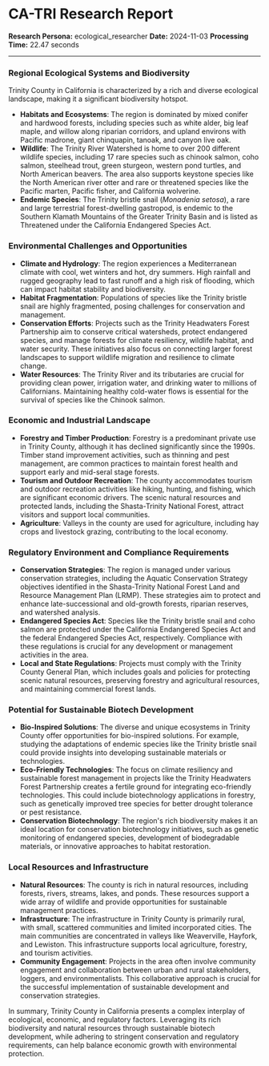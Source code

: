 # CA-TRI Research Report

**Research Persona:** ecological_researcher
**Date:** 2024-11-03
**Processing Time:** 22.47 seconds

---

### Regional Ecological Systems and Biodiversity

Trinity County in California is characterized by a rich and diverse ecological landscape, making it a significant biodiversity hotspot.

- **Habitats and Ecosystems**: The region is dominated by mixed conifer and hardwood forests, including species such as white alder, big leaf maple, and willow along riparian corridors, and upland environs with Pacific madrone, giant chinquapin, tanoak, and canyon live oak.
- **Wildlife**: The Trinity River Watershed is home to over 200 different wildlife species, including 17 rare species such as chinook salmon, coho salmon, steelhead trout, green sturgeon, western pond turtles, and North American beavers. The area also supports keystone species like the North American river otter and rare or threatened species like the Pacific marten, Pacific fisher, and California wolverine.
- **Endemic Species**: The Trinity bristle snail (*Monadenia setosa*), a rare and large terrestrial forest-dwelling gastropod, is endemic to the Southern Klamath Mountains of the Greater Trinity Basin and is listed as Threatened under the California Endangered Species Act.

### Environmental Challenges and Opportunities

- **Climate and Hydrology**: The region experiences a Mediterranean climate with cool, wet winters and hot, dry summers. High rainfall and rugged geography lead to fast runoff and a high risk of flooding, which can impact habitat stability and biodiversity.
- **Habitat Fragmentation**: Populations of species like the Trinity bristle snail are highly fragmented, posing challenges for conservation and management.
- **Conservation Efforts**: Projects such as the Trinity Headwaters Forest Partnership aim to conserve critical watersheds, protect endangered species, and manage forests for climate resiliency, wildlife habitat, and water security. These initiatives also focus on connecting larger forest landscapes to support wildlife migration and resilience to climate change.
- **Water Resources**: The Trinity River and its tributaries are crucial for providing clean power, irrigation water, and drinking water to millions of Californians. Maintaining healthy cold-water flows is essential for the survival of species like the Chinook salmon.

### Economic and Industrial Landscape

- **Forestry and Timber Production**: Forestry is a predominant private use in Trinity County, although it has declined significantly since the 1990s. Timber stand improvement activities, such as thinning and pest management, are common practices to maintain forest health and support early and mid-seral stage forests.
- **Tourism and Outdoor Recreation**: The county accommodates tourism and outdoor recreation activities like hiking, hunting, and fishing, which are significant economic drivers. The scenic natural resources and protected lands, including the Shasta-Trinity National Forest, attract visitors and support local communities.
- **Agriculture**: Valleys in the county are used for agriculture, including hay crops and livestock grazing, contributing to the local economy.

### Regulatory Environment and Compliance Requirements

- **Conservation Strategies**: The region is managed under various conservation strategies, including the Aquatic Conservation Strategy objectives identified in the Shasta-Trinity National Forest Land and Resource Management Plan (LRMP). These strategies aim to protect and enhance late-successional and old-growth forests, riparian reserves, and watershed analysis.
- **Endangered Species Act**: Species like the Trinity bristle snail and coho salmon are protected under the California Endangered Species Act and the federal Endangered Species Act, respectively. Compliance with these regulations is crucial for any development or management activities in the area.
- **Local and State Regulations**: Projects must comply with the Trinity County General Plan, which includes goals and policies for protecting scenic natural resources, preserving forestry and agricultural resources, and maintaining commercial forest lands.

### Potential for Sustainable Biotech Development

- **Bio-Inspired Solutions**: The diverse and unique ecosystems in Trinity County offer opportunities for bio-inspired solutions. For example, studying the adaptations of endemic species like the Trinity bristle snail could provide insights into developing sustainable materials or technologies.
- **Eco-Friendly Technologies**: The focus on climate resiliency and sustainable forest management in projects like the Trinity Headwaters Forest Partnership creates a fertile ground for integrating eco-friendly technologies. This could include biotechnology applications in forestry, such as genetically improved tree species for better drought tolerance or pest resistance.
- **Conservation Biotechnology**: The region's rich biodiversity makes it an ideal location for conservation biotechnology initiatives, such as genetic monitoring of endangered species, development of biodegradable materials, or innovative approaches to habitat restoration.

### Local Resources and Infrastructure

- **Natural Resources**: The county is rich in natural resources, including forests, rivers, streams, lakes, and ponds. These resources support a wide array of wildlife and provide opportunities for sustainable management practices.
- **Infrastructure**: The infrastructure in Trinity County is primarily rural, with small, scattered communities and limited incorporated cities. The main communities are concentrated in valleys like Weaverville, Hayfork, and Lewiston. This infrastructure supports local agriculture, forestry, and tourism activities.
- **Community Engagement**: Projects in the area often involve community engagement and collaboration between urban and rural stakeholders, loggers, and environmentalists. This collaborative approach is crucial for the successful implementation of sustainable development and conservation strategies.

In summary, Trinity County in California presents a complex interplay of ecological, economic, and regulatory factors. Leveraging its rich biodiversity and natural resources through sustainable biotech development, while adhering to stringent conservation and regulatory requirements, can help balance economic growth with environmental protection.
